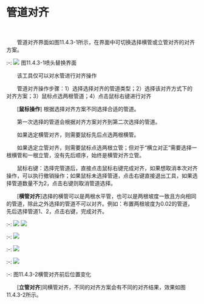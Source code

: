 # 管道对齐
<br/>

&emsp;&emsp;管道对齐界面如图11.4.3\-1所示，在界面中可切换选择横管或立管对齐的对齐方案。


:-: ![](images/602.png)
图11.4.3\-1喷头替换界面

&emsp;&emsp;该工具仅可以对水管进行对齐操作

&emsp;&emsp;管道对齐操作步骤：1）选择选择对齐的管道类型；2）选择该对齐方式下的对齐方案；3）鼠标点选两根管道；4）点击鼠标右键进行对齐

&emsp;&emsp;\[**鼠标操作**] 根据选择对齐方案不同选择合适的管道。

&emsp;&emsp;第一次选择的管道会根据对齐方案对齐到第二次选择的管道。

&emsp;&emsp;如果选定横管对齐，则需要鼠标先后点选两根横管。

&emsp;&emsp;如果选定立管对齐，则需要鼠标点选两根立管；但对于“横立对正”需要选择一根横管和一根立管，没有先后顺序，始终是横管对齐立管。

&emsp;&emsp;鼠标右键：选择完管道后，直接点击鼠标右键完成对齐，如果想取消本次对齐操作，可以执行撤销操作；如果鼠标未选择管道，点击右键直接退出工具，如果选择管道数量不为2，点击右键则取消管道选择。

&emsp;&emsp;\[**横管对齐**]选择的横管可以是两根水平管，也可以是两根坡度一致且方向相同的管道，除此之外选择的管道不可以对齐。例如：布置两根坡度为0.02的管道，先后选择管道1、2，点击右键，完成对齐。

:-: ![](images/603.png)         ![](images/604.png)

:-: ![](images/605.png)

:-: ![](images/606.png)

:-: ![](images/607.png)

:-: 图11.4.3\-2横管对齐前后位置变化

&emsp;&emsp;\[**立管对齐**]同横管对齐，不同的对齐方案会有不同的对齐结果，效果如图11.4.3\-2所示。